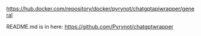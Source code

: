 https://hub.docker.com/repository/docker/pyrynot/chatgptapiwrapper/general


README.md is in here:
https://github.com/Pyrynot/chatgptwrapper